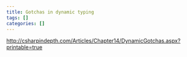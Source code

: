```yaml
---
title: Gotchas in dynamic typing
tags: []
categories: []
---
```


http://csharpindepth.com/Articles/Chapter14/DynamicGotchas.aspx?printable=true